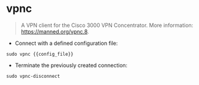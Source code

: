 # vpnc

> A VPN client for the Cisco 3000 VPN Concentrator.
> More information: <https://manned.org/vpnc.8>.

- Connect with a defined configuration file:

`sudo vpnc {{config_file}}`

- Terminate the previously created connection:

`sudo vpnc-disconnect`
